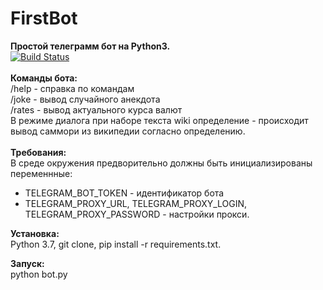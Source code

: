 # FirstBot
**Простой телеграмм бот на Python3.**  
[![Build Status](https://travis-ci.org/AndrewTrohin/FirstBot.svg?branch=master)](https://travis-ci.org/AndrewTrohin/FirstBot)  
<br>
**Команды бота:**  
/help  - справка по командам  
/joke  - вывод случайного анекдота  
/rates - вывод актуального курса валют  
В режиме диалога при наборе текста wiki определение - происходит вывод саммори из википедии согласно определению.  
<br>
**Требования:**  
В среде окружения предворительно должны быть инициализированы переменнные:  
- TELEGRAM_BOT_TOKEN - идентификатор бота
- TELEGRAM_PROXY_URL, TELEGRAM_PROXY_LOGIN, TELEGRAM_PROXY_PASSWORD - настройки прокси.  

**Установка:**  
Python 3.7, git clone, pip install -r requirements.txt.  

**Запуск:**  
python bot.py


  
